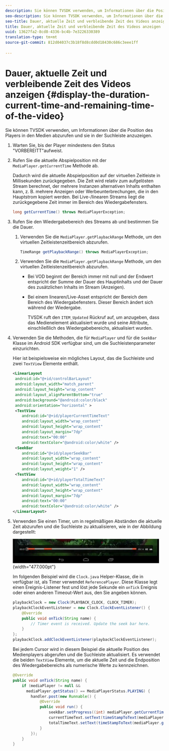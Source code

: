 ```yaml
---
description: Sie können TVSDK verwenden, um Informationen über die Position des Players in den Medien abzurufen und sie in der Suchleiste anzuzeigen.
seo-description: Sie können TVSDK verwenden, um Informationen über die Position des Players in den Medien abzurufen und sie in der Suchleiste anzuzeigen.
seo-title: Dauer, aktuelle Zeit und verbleibende Zeit des Videos anzeigen
title: Dauer, aktuelle Zeit und verbleibende Zeit des Videos anzeigen
uuid: 13627fa2-8cd8-4336-bc4b-7e3226330389
translation-type: tm+mt
source-git-commit: 812d04037c3b18f8d8cdd0d18430c686c3eee1ff

---
```



# Dauer, aktuelle Zeit und verbleibende Zeit des Videos anzeigen {#display-the-duration-current-time-and-remaining-time-of-the-video}

Sie können TVSDK verwenden, um Informationen über die Position des Players in den Medien abzurufen und sie in der Suchleiste anzuzeigen.

1. Warten Sie, bis der Player mindestens den Status &quot;VORBEREITT&quot;aufweist.
1. Rufen Sie die aktuelle Abspielposition mit der `MediaPlayer.getCurrentTime` Methode ab.

   Dadurch wird die aktuelle Abspielposition auf der virtuellen Zeitleiste in Millisekunden zurückgegeben. Die Zeit wird relativ zum aufgelösten Stream berechnet, der mehrere Instanzen alternativen Inhalts enthalten kann, z. B. mehrere Anzeigen oder Werbeunterbrechungen, die in den Hauptstrom kopiert werden. Bei Live-/linearen Streams liegt die zurückgegebene Zeit immer im Bereich des Wiedergabefensters.

   ```java
   long getCurrentTime() throws MediaPlayerException;
   ```

1. Rufen Sie den Wiedergabebereich des Streams ab und bestimmen Sie die Dauer.
   1. Verwenden Sie die `MediaPlayer.getPlaybackRange` Methode, um den virtuellen Zeitleistenzeitbereich abzurufen.

      ```java
      TimeRange getPlaybackRange() throws MediaPlayerException;
      ```

   1. Verwenden Sie die `MediaPlayer.getPlaybackRange` Methode, um den virtuellen Zeitleistenzeitbereich abzurufen.

      * Bei VOD beginnt der Bereich immer mit null und der Endwert entspricht der Summe der Dauer des Hauptinhalts und der Dauer des zusätzlichen Inhalts im Stream (Anzeigen).
      * Bei einem linearen/Live-Asset entspricht der Bereich dem Bereich des Wiedergabefensters. Dieser Bereich ändert sich während der Wiedergabe.

         TVSDK ruft den `ITEM_Updated` Rückruf auf, um anzugeben, dass das Medienelement aktualisiert wurde und seine Attribute, einschließlich des Wiedergabebereichs, aktualisiert wurden.

1. Verwenden Sie die Methoden, die für `MediaPlayer` und für die `SeekBar` Klasse im Android SDK verfügbar sind, um die Suchleistenparameter einzurichten.

   Hier ist beispielsweise ein mögliches Layout, das die Suchleiste und zwei `TextView` Elemente enthält.

   ```xml
   <LinearLayout 
    android:id="@+id/controlBarLayout" 
    android:layout_width="match_parent" 
    android:layout_height="wrap_content" 
    android:layout_alignParentBottom="true" 
    android:background="@android:color/black" 
    android:orientation="horizontal" > 
    <TextView 
       android:id="@+id/playerCurrentTimeText" 
       android:layout_width="wrap_content" 
       android:layout_height="wrap_content" 
       android:layout_margin="7dp" 
       android:text="00:00" 
       android:textColor="@android:color/white" /> 
    <SeekBar 
       android:id="@+id/playerSeekBar" 
       android:layout_width="wrap_content" 
       android:layout_height="wrap_content" 
       android:layout_weight="1" /> 
    <TextView 
       android:id="@+id/playerTotalTimeText" 
       android:layout_width="wrap_content" 
       android:layout_height="wrap_content" 
       android:layout_margin="7dp" 
       android:text="00:00" 
       android:textColor="@android:color/white" /> 
   </LinearLayout>
   ```

1. Verwenden Sie einen Timer, um in regelmäßigen Abständen die aktuelle Zeit abzurufen und die Suchleiste zu aktualisieren, wie in der Abbildung dargestellt:

   <!--<a id="fig_689CEDDD02094C0C8E91C5195F8EAD3F"></a>-->

   ![](assets/seek-bar.jpg){width=&quot;477.000pt&quot;}

   Im folgenden Beispiel wird die `Clock.java` Helper-Klasse, die in verfügbar ist, als Timer verwendet `ReferencePlayer`. Diese Klasse legt einen Ereignis-Listener fest und löst jede Sekunde ein `onTick` Ereignis oder einen anderen Timeout-Wert aus, den Sie angeben können.

   ```java
   playbackClock = new Clock(PLAYBACK_CLOCK, CLOCK_TIMER); 
   playbackClockEventListener = new Clock.ClockEventListener() { 
       @Override 
       public void onTick(String name) { 
           // Timer event is received. Update the seek bar here. 
       } 
   }; 
   playbackClock.addClockEventListener(playbackClockEventListener);
   ```

   Bei jedem Cursor wird in diesem Beispiel die aktuelle Position des Medienplayers abgerufen und die Suchleiste aktualisiert. Es verwendet die beiden `TextView` Elemente, um die aktuelle Zeit und die Endposition des Wiedergabebereichs als numerische Werte zu kennzeichnen.

   ```java
   @Override 
   public void onTick(String name) { 
       if (mediaPlayer != null &&  
         mediaPlayer.getStatus() == MediaPlayerStatus.PLAYING) { 
           handler.post(new Runnable() { 
               @Override 
               public void run() { 
                   seekBar.setProgress((int) mediaPlayer.getCurrentTime()); 
                   currentTimeText.setText(timeStampToText(mediaPlayer.getCurrentTime())); 
                   totalTimeText.setText(timeStampToText(mediaPlayer.getPlaybackRange().getEnd())); 
               } 
           }); 
       } 
   } 
   ```

